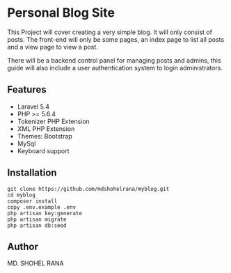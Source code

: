 # Personal Blog Site
This Project will cover creating a very simple blog. It will only consist of posts. The front-end will only be some pages, an index page to list all posts and a view page to view a post.

There will be a backend control panel for managing posts and admins, this guide will also include a user authentication system to login administrators.

## Features
- Laravel 5.4
- PHP >= 5.6.4
- Tokenizer PHP Extension
- XML PHP Extension
- Themes: Bootstrap
- MySql
- Keyboard support

## Installation
```
git clone https://github.com/mdshohelrana/myblog.git
cd myblog
composer install
copy .env.example .env
php artisan key:generate
php artisan migrate
php artisan db:seed
```

## Author
MD. SHOHEL RANA
